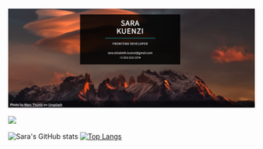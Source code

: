 [![Header](https://github.com/skuenzi/skuenzi/blob/main/pink-mountain-banner.png?raw=true "Header")](https://skuenzi.github.io)


![](https://img.shields.io/static/v1?label=Code&message=JavaScript?style=plastic&?logo=javascript&?color=df6d74)




![Sara's GitHub stats](https://github-readme-stats.vercel.app/api?username=skuenzi&show_icons=true&theme=onedark)
[![Top Langs](https://github-readme-stats.vercel.app/api/top-langs/?username=skuenzi&layout=compact&theme=onedark)](https://github.com/anuraghazra/github-readme-stats)

<!--
**skuenzi/skuenzi** is a ✨ _special_ ✨ repository because its `README.md` (this file) appears on your GitHub profile.

Here are some ideas to get you started:

- 🔭 I’m currently working on ...
- 🌱 I’m currently learning ...
- 👯 I’m looking to collaborate on ...
- 🤔 I’m looking for help with ...
- 💬 Ask me about ...
- 📫 How to reach me: ...
- 😄 Pronouns: ...
- ⚡ Fun fact: ...
-->
